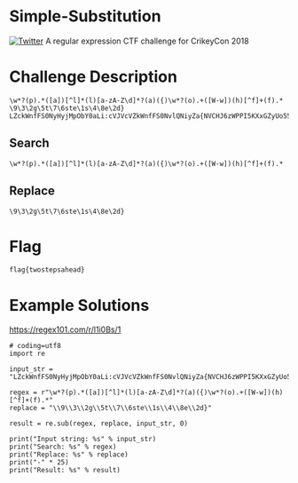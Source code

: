 # Simple-Substitution
[![Twitter](https://img.shields.io/badge/twitter-@codingo__-blue.svg)](https://twitter.com/codingo_)
A regular expression CTF challenge for CrikeyCon 2018

# Challenge Description
```
\w*?(p).*([a])[^l]*(l)[a-zA-Z\d]*?(a)({)\w*?(o).+([W-w])(h)[^f]+(f).*
\9\3\2g\5t\7\6ste\1s\4\8e\2d}
LZckWnfFS0NyHyjMpObY0aLi:cVJVcVZkWnfFS0NvlQNiyZa{NVCHJ6zWPPI5KXxGZyUo55ywhR8LzVm4KM92kSfi}fzQHpjMpOb0ii?
```

## Search
```
\w*?(p).*([a])[^l]*(l)[a-zA-Z\d]*?(a)({)\w*?(o).+([W-w])(h)[^f]+(f).*
```
## Replace 
```
\9\3\2g\5t\7\6ste\1s\4\8e\2d}
```
# Flag
```
flag{twostepsahead}
```
# Example Solutions
https://regex101.com/r/l1i0Bs/1

```
# coding=utf8
import re

input_str = "LZckWnfFS0NyHyjMpObY0aLi:cVJVcVZkWnfFS0NvlQNiyZa{NVCHJ6zWPPI5KXxGZyUo55ywhR8LzVm4KM92kSfi}fzQHpjMpOb0ii?"

regex = r"\w*?(p).*([a])[^l]*(l)[a-zA-Z\d]*?(a)({)\w*?(o).+([W-w])(h)[^f]+(f).*"
replace = "\\9\\3\\2g\\5t\\7\\6ste\\1s\\4\\8e\\2d}"

result = re.sub(regex, replace, input_str, 0)

print("Input string: %s" % input_str)
print("Search: %s" % regex)
print("Replace: %s" % replace)
print("-" * 25)
print("Result: %s" % result)
```

